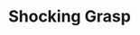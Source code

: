 ---
title: "Shocking Grasp"
index:
  - shocking-grasp
permalink: /spells/shocking-grasp/
tags:
  - Spell
  - Cantrip
  - Evocation
  - Damage
  - Lightning
available_for:
  - Sorcerer
  - Wizard
level: "Cantrip"
school: "Evocation"
range: "Touch"
comp:
  - V
  - S
attack: "Melee"
effect: "Lightning"
description: |
  Lightning springs from your hand to deliver a shock to a creature you try to touch. Make a melee spell attack against the target. You have advantage on the attack roll if the target is wearing armor made of metal. On a hit, the target takes 1d8 lightning damage, and it can't take reactions until the start of its next turn.

  The spell's damage increases by 1d8 when you reach 5th level (2d8), 11th level (3d8), and 17th level (4d8).
excerpt: "Lightning springs from your hand to deliver a shock to a creature you try to touch."
source: "Basic Rules"
---